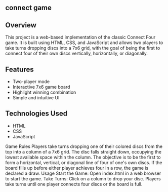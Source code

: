 ## connect game
## Overview

This project is a web-based implementation of the classic Connect Four game. It is built using HTML, CSS, and JavaScript and allows two players to take turns dropping discs into a 7x6 grid, with the goal of being the first to connect four of their own discs vertically, horizontally, or diagonally.

## Features

- Two-player mode
- Interactive 7x6 game board
- Highlight winning combination
- Simple and intuitive UI

## Technologies Used

- HTML
- CSS
- JavaScript

Game Rules
Players take turns dropping one of their colored discs from the top into a column of a 7x6 grid.
The disc falls straight down, occupying the lowest available space within the column.
The objective is to be the first to form a horizontal, vertical, or diagonal line of four of one's own discs.
If the board fills up before either player achieves four in a row, the game is declared a draw.
Usage
Start the Game: Open index.html in a web browser to start the game.
Take Turns: Click on a column to drop your disc. Players take turns until one player connects four discs or the board is full.
